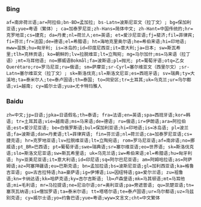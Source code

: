 ### Bing

`
af=南非荷兰语;ar=阿拉伯;bn-BD=孟加拉; bs-Latn=波斯尼亚文（拉丁文）; bg=保加利亚语;yue=粤语（繁体）; ca=加泰罗尼亚;zh-Hans=简体中文; zh-Hant=中国传统的;hr=克罗地亚;cs=捷克; da=丹麦;nl=荷兰人;en=英语; et=爱沙尼亚语;fj=斐济;fil=菲律宾; fi=芬兰;fr=法国;de=德语;el=希腊语; ht=海地克里奥尔语;he=希伯来语;hi=印地语; mww=苗族;hu=匈牙利; is=冰岛的;id=印度尼西亚;it=意大利;ja=日本; sw=斯瓦希里;tlh=克林贡语; ko=朝鲜的;lv=拉脱维亚;lt=立陶宛; mg=马尔加什;ms=马来语（拉丁语）;mt=马耳他语; no=挪威语Bokmål;fa=波斯语;pl=抛光; pt=葡萄牙语;otq=乙女Querétaro;ro=罗马尼亚;ru=俄语; sm=萨摩亚;sr-Cyrl=塞尔维亚文（西里尔文）;sr-Latn=塞尔维亚文（拉丁文）; sk=斯洛伐克;sl=斯洛文尼亚;es=西班牙语; sv=瑞典;ty=大溪地;ta=泰米尔人;te=泰卢固语;th=泰国; to=同安区;tr=土耳其;uk=乌克兰;ur=乌尔都语;vi=越南; cy=威尔士语;yua=尤卡特玛雅人
`

### Baidu

`
zh=中文;jp=日语;jpka=日语假名;th=泰语; fra=法语;en=英语;spa=西班牙语;kor=韩语; tr=土耳其语;vie=越南语;ms=马来语;de=德语; ru=俄语;ir=伊朗语;ara=阿拉伯语;est=爱沙尼亚语; be=白俄罗斯语;bul=保加利亚语;hi=印地语;is=冰岛语; pl=波兰语;fa=波斯语;dan=丹麦语;tl=菲律宾语; fin=芬兰语;nl=荷兰语;ca=加泰罗尼亚语;cs=捷克语; hr=克罗地亚语;lv=拉脱维亚语;lt=立陶宛语; rom=罗马尼亚语;af=南非语;no=挪威语;pt_BR=巴西语; pt=葡萄牙语;swe=瑞典语;sr=塞尔维亚语;eo=世界语; sk=斯洛伐克语;slo=斯洛文尼亚语;sw=斯瓦希里语; uk=乌克兰语;iw=希伯来语;el=希腊语;hu=匈牙利语; hy=亚美尼亚语;it=意大利语;id=印尼语;sq=阿尔巴尼亚语; am=阿姆哈拉语;as=阿萨姆语;az=阿塞拜疆语;eu=巴斯克语; bn=孟加拉语;bs=波斯尼亚语;gl=加利西亚语;ka=格鲁吉亚语; gu=古吉拉特语;ha=豪萨语;ig=伊博语;iu=因纽特语;ga=爱尔兰语; zu=祖鲁语;kn=卡纳达语;kk=哈萨克语;ky=吉尔吉斯语; lb=卢森堡语;mk=马其顿语;mt=马耳他语;mi=毛利语; mr=马拉提语;ne=尼泊尔语;or=奥利亚语;pa=旁遮普语; qu=凯楚亚语;tn=塞茨瓦纳语;si=僧加罗语;ta=泰米尔语; tt=塔塔尔语;te=泰卢固语;ur=乌尔都语;uz=乌兹别克语; cy=威尔士语;yo=约鲁巴语;yue=粤语;wyw=文言文;cht=中文繁体
`